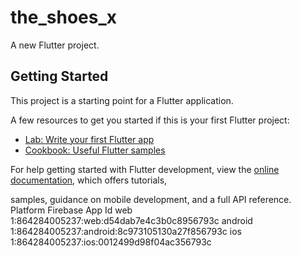 # the_shoes_x

A new Flutter project.

## Getting Started

This project is a starting point for a Flutter application.

A few resources to get you started if this is your first Flutter project:

- [Lab: Write your first Flutter app](https://docs.flutter.dev/get-started/codelab)
- [Cookbook: Useful Flutter samples](https://docs.flutter.dev/cookbook)

For help getting started with Flutter development, view the
[online documentation](https://docs.flutter.dev/), which offers tutorials,

samples, guidance on mobile development, and a full API reference.
Platform  Firebase App Id
web       1:864284005237:web:d54dab7e4c3b0c8956793c
android   1:864284005237:android:8c973105130a27f856793c
ios       1:864284005237:ios:0012499d98f04ac356793c
